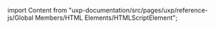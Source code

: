 
import Content from "uxp-documentation/src/pages/uxp/reference-js/Global Members/HTML Elements/HTMLScriptElement";

<Content query="product=xd"/>
